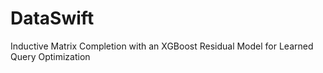 # DataSwift
Inductive Matrix Completion with an XGBoost Residual Model for Learned Query Optimization 
